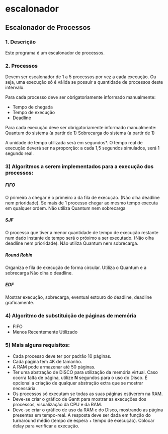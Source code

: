 #  escalonador
## Escalonador de Processos

### 1. Descrição

Este programa é um escalonador de processos.

### 2. Processos

Devem ser escalonador de 1 a 5 processos por vez a cada execução.
Ou seja, uma execução só é válida se possuir a quantidade de processos deste intervalo.

Para cada processo deve ser obrigatoriamente informado manualmente:
* Tempo de chegada
* Tempo de execução
* Deadline

Para cada execução deve ser obrigatoriamente informado manualmente:
  Quantum do sistema (a partir de 1)
  Sobrecarga do sistema (a partir de 1)

A unidade de tempo utilizada será em segundos*.
O tempo real de execução deverá ser na proporção: a cada 1,5 segundos simulados, será 1 segundo real.

### 3) Algoritmos a serem implementados para a execução dos processos:

##### FIFO 
  O primeiro a chegar é o primeiro a da fila de execução. (Não olha deadline nem prioridade).
  Se mais de 1 processo chegar ao mesmo tempo executa em qualquer ordem.
  Não utiliza Quantum nem sobrecarga
##### SJF
  O processo que tiver a menor quantidade de tempo de execução restante num dado instante de tempo será o próximo a ser executado. (Não olha deadline nem prioridade).
  Não utiliza Quantum nem sobrecarga.
##### Round Robin
  Organiza e fila de execução de forma circular. 
  Utiliza o Quantum e a sobrecarga
  Não olha o deadline.
##### EDF
  Mostrar execução, sobrecarga, eventual estouro do deadline, deadline graficamente.
 
### 4) Algoritmo de substituição de páginas de memória

* FIFO
* Menos Recentemente Utilizado

### 5) Mais alguns requisitos:

* Cada  processo  deve ter por padrão 10 páginas. 
* Cada  página  tem  4K  de  tamanho.  
* A  RAM pode armazenar até 50 páginas. 
* Ter uma abstração  de  DISCO  para  utilização  da  memória  virtual. Caso  ocorra  falta  de página,  utilize **N**  segundos para o uso  do  Disco. 
É opcional  a  criação  de qualquer abstração extra que se mostrar necessária.
* Os processos só executam se todas as suas páginas estiverem na RAM.
* Deve-se criar o gráfico de Gantt para mostrar as execuções dos processos, visualização da CPU e da RAM. 
* Deve-se criar o gráfico de uso da RAM e do Disco, mostrando as página presentes em tempo-real. A resposta deve ser dada em função do turnaround médio (tempo de espera + tempo de execução). Colocar delay para verificar a execução.
